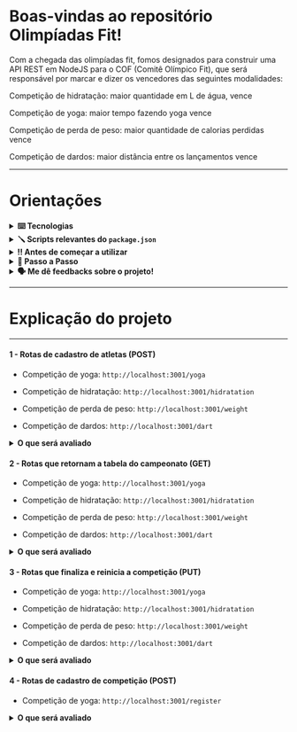 # Boas-vindas ao repositório Olimpíadas Fit!

Com a chegada das olimpíadas fit, fomos designados para construir uma API REST em NodeJS para o COF (Comitê Olímpico Fit), que será responsável por marcar e dizer os vencedores das seguintes modalidades:

Competição de hidratação: maior quantidade em L de água, vence

Competição de yoga: maior tempo fazendo yoga vence

Competição de perda de peso: maior quantidade de calorias perdidas vence

Competição de dardos: maior distância entre os lançamentos vence


---
# Orientações

<details>
  <summary>
    <strong>⌨️ Tecnologias</strong>
  </summary>
  
  - **Typescript**
  
  - **Node**
  
  - **Express**
  
  - **MySql**
  
  - **Sequelize**
  
  - **Chai**
  
  - **Mocha**
  
  - **Sinon**
  
  - **Dotenv**

</details>

<details>
  <summary>
    <strong>🪛 Scripts relevantes do <code>package.json</code></strong>
  </summary><br>

  - `dev`: Roda a aplicação na porta `3001`;
    - *uso (na raiz do projeto): `npm run dev`*

  - `db:reset`: Roda os scripts do `Sequelize` restaurando o **banco de dados**. Utilize esse script caso ocorra algum problema no seu banco local;
    - *uso (na raiz do projeto): `npm run db:reset`*

  - `test`: Roda todos os testes;
    - *uso (na raiz do projeto): `npm test`*

</details>

 <details>
  <summary>
    <strong>‼️ Antes de começar a utilizar</strong>
  </summary><br>

  1. Certifique-se que possui o bando de dados MYSQL em sua máquina

  2. Configuração das variáveis de ambiente

    - Caso não queira utilizar variável de ambiente: Vá no arquivo src/database/config/database.ts e modifique manualmente.
  
 </details>

<details>
  <summary>
    <strong>🤝 Passo a Passo</strong>
  </summary><br>

  1. Clone o repositório

  - Use o comando: `git clone git@github.com:msennaa/ttbackend.git`
  - Entre na pasta do repositório que você acabou de clonar:
    - `cd ttbackend`

  2. Instale as dependências

  - Para isso, use o seguinte comando: `npm install`
  
  3. Restaure o banco de dados

  - Para isso, use o seguinte comando na raiz do projeto: `npm run db:reset`
  
  4. Subindo a aplicação na porta 3001

  - Para isso, use o seguinte comando na raiz do projeto: `npm run dev`
  
  </details>
  
<details>
  <summary>
    <strong>🗣 Me dê feedbacks sobre o projeto!</strong>
  </summary><br>

  Qualquer tipo de feedback é bem vindo para que eu possa continuar melhorando. 
   - **senamatheusjob@gmail.com**

</details>


---

  
# Explicação do projeto

---

####  1 - Rotas de cadastro de atletas (POST)

- Competição de yoga: `http://localhost:3001/yoga`

- Competição de hidratação: `http://localhost:3001/hidratation`

- Competição de perda de peso: `http://localhost:3001/weight`

- Competição de dardos: `http://localhost:3001/dart`
<details>
  <summary>
    <b>O que será avaliado</b>
  </summary>

  - Se todos os campos estão preenchidos.
    - Segue abaixo os retornos caso o preenchimento não seja o esperado ou o cadastro do atleta seja feito em uma competição que já foi finalizada
    
    ```json
    { "message": "Athlete is required" }
    ```
    
    ```json
    { "message": "Value is required" }
    ```
    
    ```json
    { "message": "Unity is required" }
    ```
    
    ```json
    { "message": "Athlete must be at least 3 characters"}
    ```
    
    ```json
    { "message": "Athlete must be a string"}
    ```
    
    ```json
    { "message": "Value must be a string" }
    ```
    
    ```json
    { "message": "Invalid value" }
    ```
    
    ```json
    { "message": "Unity must be a string" }
    ```
    
    ```json
    { "message": "Invalid Unity" }
    ```
  
    ```json
    { "message": "This competition is over" }
    ```

</details>

####  2 - Rotas que retornam a tabela do campeonato (GET)

- Competição de yoga: `http://localhost:3001/yoga`

- Competição de hidratação: `http://localhost:3001/hidratation`

- Competição de perda de peso: `http://localhost:3001/weight`

- Competição de dardos: `http://localhost:3001/dart`
<details>
  <summary>
    <b>O que será avaliado</b>
  </summary>

  - Se está ordenado corretamente.
    - Segue abaixo o retorno dos campeonatos
    
```json
[
    {
        "competicao": "campeonato de yoga",
        "athlete": "Yuri",
        "value": "10",
        "unity": "m"
    },
    {
        "competicao": "campeonato de yoga",
        "athlete": "Renata",
        "value": "2",
        "unity": "m"
    },
    {
        "competicao": "campeonato de yoga",
        "athlete": "Joao das Neves",
        "value": "10",
        "unity": "s"
    },
    {
        "competicao": "campeonato de yoga",
        "athlete": "Rui",
        "value": "2",
        "unity": "s"
    }
]
```

---
    
```json
[
    {
        "competicao": "campeonato de hidratação",
        "athlete": "Rubens",
        "value": "8",
        "unity": "l"
    },
    {
        "competicao": "campeonato de hidratação",
        "athlete": "Marcio",
        "value": "2",
        "unity": "l"
    },
    {
        "competicao": "campeonato de hidratação",
        "athlete": "Joao",
        "value": "500",
        "unity": "ml"
    },
    {
        "competicao": "campeonato de hidratação",
        "athlete": "Oseias",
        "value": "150",
        "unity": "ml"
    }
]
```

---
    
```json
[
    {
        "competicao": "campeonato de perda de peso",
        "athlete": "Brenda",
        "value": "30",
        "unity": "kg"
    },
    {
        "competicao": "campeonato de perda de peso",
        "athlete": "Ricardo",
        "value": "2",
        "unity": "kg"
    },
    {
        "competicao": "campeonato de perda de peso",
        "athlete": "Paula",
        "value": "500",
        "unity": "g"
    },
    {
        "competicao": "campeonato de perda de peso",
        "athlete": "Andre",
        "value": "100",
        "unity": "g"
    }
]
```
---
    
```json
[
    {
        "competicao": "campeonato de dardos",
        "athlete": "Marco",
        "value": "30",
        "unity": "m"
    },
    {
        "competicao": "campeonato de dardos",
        "athlete": "Ursula",
        "value": "15",
        "unity": "m"
    },
    {
        "competicao": "campeonato de dardos",
        "athlete": "Roberto",
        "value": "50",
        "unity": "cm"
    },
    {
        "competicao": "campeonato de dardos",
        "athlete": "Irineu",
        "value": "10",
        "unity": "cm"
    }
]
```

</details>

####  3 - Rotas que finaliza e reinicia a competição (PUT)

- Competição de yoga: `http://localhost:3001/yoga`

- Competição de hidratação: `http://localhost:3001/hidratation`

- Competição de perda de peso: `http://localhost:3001/weight`

- Competição de dardos: `http://localhost:3001/dart`
<details>
  <summary>
    <b>O que será avaliado</b>
  </summary>

  - Se é possível finalizar e reiniciar a competição.
    - Segue abaixo o retorno das atualizações.
    
    ```json
    { "message": "Finishing competition" }
    ```
    
    ```json
    { "message": "Restarting competition" }
    ```

</details>

####  4 - Rotas de cadastro de competição (POST)

- Competição de yoga: `http://localhost:3001/register`

<details>
  <summary>
    <b>O que será avaliado</b>
  </summary>

  - Se todos os campos estão preenchidos.
    - Segue abaixo os retornos caso o preenchimento não seja o esperado
    
    ```json
    { "message": "competitionName is required" }
    ```
    
    ```json
    { "message": "competitionName must be a string" }
    ```
    
    ```json
    { "message": "competitionName must be at least 3 characters" }
    ```

</details>
